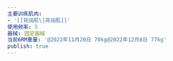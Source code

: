 ```yaml
---
主要训练肌肉:
- '[[背阔肌\|背阔肌]]'
使用频率: 5
器械: 固定器械
当前6RM重量: '@2022年11月20日 70kg@2022年12月8日 77kg'
publish: true
---
```

